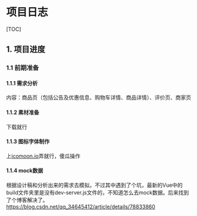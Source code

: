 # 项目日志

[TOC]

## 1. 项目进度

### 1.1 前期准备

#### 1.1.1 需求分析

内容：商品页（包括公告及优惠信息、购物车详情、商品详情）、评价页、商家页



#### 1.1.2 素材准备

下载就行



#### 1.1.3 图标字体制作

上[icomoon.io](icomoon.io)弄就行，傻瓜操作



#### 1.1.4 mock数据

根据设计稿和分析出来的需求去模拟。不过其中遇到了个坑，最新的Vue中的build文件夹里是没有dev-server.js文件的，不知道怎么去mock数据。后来找到了个博客解决了。[<https://blog.csdn.net/qq_34645412/article/details/78833860>](<https://blog.csdn.net/qq_34645412/article/details/78833860>)

  

